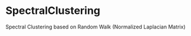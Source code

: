 SpectralClustering
==================

Spectral Clustering based on Random Walk (Normalized Laplacian Matrix)
